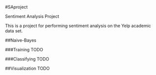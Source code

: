 #SAproject

Sentiment Analysis Project

This is a project for performing sentiment analysis on the Yelp academic data set. 


##Naive-Bayes

###Training
TODO

###Classifying
TODO

##Visualization
TODO
